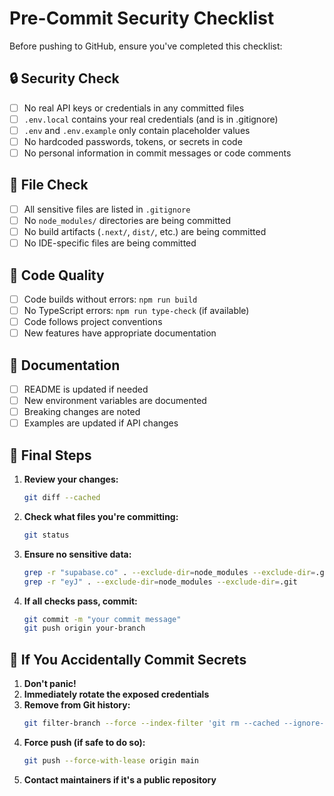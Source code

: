 # Pre-Commit Security Checklist

Before pushing to GitHub, ensure you've completed this checklist:

## 🔒 Security Check

- [ ] No real API keys or credentials in any committed files
- [ ] `.env.local` contains your real credentials (and is in .gitignore)
- [ ] `.env` and `.env.example` only contain placeholder values
- [ ] No hardcoded passwords, tokens, or secrets in code
- [ ] No personal information in commit messages or code comments

## 📁 File Check

- [ ] All sensitive files are listed in `.gitignore`
- [ ] No `node_modules/` directories are being committed
- [ ] No build artifacts (`.next/`, `dist/`, etc.) are being committed
- [ ] No IDE-specific files are being committed

## 🧪 Code Quality

- [ ] Code builds without errors: `npm run build`
- [ ] No TypeScript errors: `npm run type-check` (if available)
- [ ] Code follows project conventions
- [ ] New features have appropriate documentation

## 📝 Documentation

- [ ] README is updated if needed
- [ ] New environment variables are documented
- [ ] Breaking changes are noted
- [ ] Examples are updated if API changes

## 🚀 Final Steps

1. **Review your changes:**
   ```bash
   git diff --cached
   ```

2. **Check what files you're committing:**
   ```bash
   git status
   ```

3. **Ensure no sensitive data:**
   ```bash
   grep -r "supabase.co" . --exclude-dir=node_modules --exclude-dir=.git
   grep -r "eyJ" . --exclude-dir=node_modules --exclude-dir=.git
   ```

4. **If all checks pass, commit:**
   ```bash
   git commit -m "your commit message"
   git push origin your-branch
   ```

## 🚨 If You Accidentally Commit Secrets

1. **Don't panic!**
2. **Immediately rotate the exposed credentials**
3. **Remove from Git history:**
   ```bash
   git filter-branch --force --index-filter 'git rm --cached --ignore-unmatch path/to/file' --prune-empty --tag-name-filter cat -- --all
   ```
4. **Force push (if safe to do so):**
   ```bash
   git push --force-with-lease origin main
   ```
5. **Contact maintainers if it's a public repository**